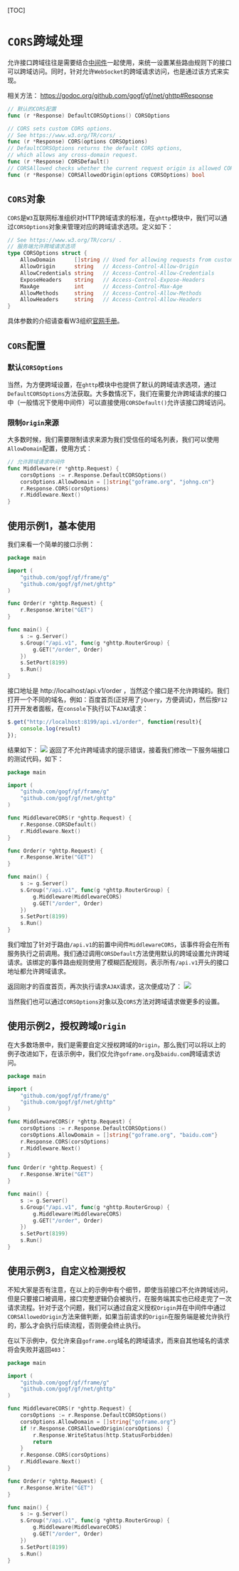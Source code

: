 [TOC]

# `CORS`跨域处理

允许接口跨域往往是需要结合[中间件](net/ghttp/router/middleware.md)一起使用，来统一设置某些路由规则下的接口可以跨域访问。同时，针对允许`WebSocket`的跨域请求访问，也是通过该方式来实现。

相关方法：
https://godoc.org/github.com/gogf/gf/net/ghttp#Response
```go
// 默认的CORS配置
func (r *Response) DefaultCORSOptions() CORSOptions

// CORS sets custom CORS options.
// See https://www.w3.org/TR/cors/ .
func (r *Response) CORS(options CORSOptions)
// DefaultCORSOptions returns the default CORS options,
// which allows any cross-domain request.
func (r *Response) CORSDefault()
// CORSAllowed checks whether the current request origin is allowed CORS.
func (r *Response) CORSAllowedOrigin(options CORSOptions) bool 
```

## `CORS`对象
`CORS`是`W3`互联网标准组织对HTTP跨域请求的标准，在`ghttp`模块中，我们可以通过`CORSOptions`对象来管理对应的跨域请求选项。定义如下：
```go
// See https://www.w3.org/TR/cors/ .
// 服务端允许跨域请求选项
type CORSOptions struct {
	AllowDomain      []string // Used for allowing requests from custom domains
	AllowOrigin      string   // Access-Control-Allow-Origin
	AllowCredentials string   // Access-Control-Allow-Credentials
	ExposeHeaders    string   // Access-Control-Expose-Headers
	MaxAge           int      // Access-Control-Max-Age
	AllowMethods     string   // Access-Control-Allow-Methods
	AllowHeaders     string   // Access-Control-Allow-Headers
}
```
具体参数的介绍请查看W3组织[官网手册](https://www.w3.org/TR/cors/)。

## `CORS`配置
### 默认`CORSOptions`
当然，为方便跨域设置，在`ghttp`模块中也提供了默认的跨域请求选项，通过`DefaultCORSOptions`方法获取。大多数情况下，我们在需要允许跨域请求的接口中（一般情况下使用中间件）可以直接使用`CORSDefault()`允许该接口跨域访问。

### 限制`Origin`来源
大多数时候，我们需要限制请求来源为我们受信任的域名列表，我们可以使用`AllowDomain`配置，使用方式：
```go
// 允许跨域请求中间件
func Middleware(r *ghttp.Request) {
	corsOptions := r.Response.DefaultCORSOptions()
	corsOptions.AllowDomain = []string{"goframe.org", "johng.cn"}
	r.Response.CORS(corsOptions)
	r.Middleware.Next()
}
```

## 使用示例1，基本使用
我们来看一个简单的接口示例：
```go
package main

import (
	"github.com/gogf/gf/frame/g"
	"github.com/gogf/gf/net/ghttp"
)

func Order(r *ghttp.Request) {
	r.Response.Write("GET")
}

func main() {
	s := g.Server()
	s.Group("/api.v1", func(g *ghttp.RouterGroup) {
		g.GET("/order", Order)
	})
	s.SetPort(8199)
	s.Run()
}
```
接口地址是 http://localhost/api.v1/order ，当然这个接口是不允许跨域的。我们打开一个不同的域名，例如：百度首页(正好用了`jQuery`，方便调试)，然后按`F12`打开开发者面板，在`console`下执行以下`AJAX`请求：
```javascript
$.get("http://localhost:8199/api.v1/order", function(result){
    console.log(result)
});
```
结果如下：
![](/images/Selection_154.png)
返回了不允许跨域请求的提示错误，接着我们修改一下服务端接口的测试代码，如下：

```go
package main

import (
	"github.com/gogf/gf/frame/g"
	"github.com/gogf/gf/net/ghttp"
)

func MiddlewareCORS(r *ghttp.Request) {
	r.Response.CORSDefault()
	r.Middleware.Next()
}

func Order(r *ghttp.Request) {
	r.Response.Write("GET")
}

func main() {
	s := g.Server()
	s.Group("/api.v1", func(g *ghttp.RouterGroup) {
		g.Middleware(MiddlewareCORS)
		g.GET("/order", Order)
	})
	s.SetPort(8199)
	s.Run()
}
```
我们增加了针对于路由`/api.v1`的前置中间件`MiddlewareCORS`，该事件将会在所有服务执行之前调用。我们通过调用`CORSDefault`方法使用默认的跨域设置允许跨域请求。该绑定的事件路由规则使用了模糊匹配规则，表示所有`/api.v1`开头的接口地址都允许跨域请求。

返回刚才的百度首页，再次执行请求`AJAX`请求，这次便成功了：
![](/images/Selection_155.png)

当然我们也可以通过`CORSOptions`对象以及`CORS`方法对跨域请求做更多的设置。


## 使用示例2，授权跨域`Origin`
在大多数场景中，我们是需要自定义授权跨域的`Origin`，那么我们可以将以上的例子改进如下，在该示例中，我们仅允许`goframe.org`及`baidu.com`跨域请求访问。
```go
package main

import (
	"github.com/gogf/gf/frame/g"
	"github.com/gogf/gf/net/ghttp"
)

func MiddlewareCORS(r *ghttp.Request) {
	corsOptions := r.Response.DefaultCORSOptions()
	corsOptions.AllowDomain = []string{"goframe.org", "baidu.com"}
	r.Response.CORS(corsOptions)
	r.Middleware.Next()
}

func Order(r *ghttp.Request) {
	r.Response.Write("GET")
}

func main() {
	s := g.Server()
	s.Group("/api.v1", func(g *ghttp.RouterGroup) {
		g.Middleware(MiddlewareCORS)
		g.GET("/order", Order)
	})
	s.SetPort(8199)
	s.Run()
}
```
## 使用示例3，自定义检测授权
不知大家是否有注意，在以上的示例中有个细节，即使当前接口不允许跨域访问，但是只要接口被调用，接口完整逻辑仍会被执行，在服务端其实也已经走完了一次请求流程。针对于这个问题，我们可以通过自定义授权`Origin`并在中间件中通过`CORSAllowedOrigin`方法来做判断，如果当前请求的`Origin`在服务端是被允许执行的，那么才会执行后续流程，否则便会终止执行。

在以下示例中，仅允许来自`goframe.org`域名的跨域请求，而来自其他域名的请求将会失败并返回`403`：
```go
package main

import (
	"github.com/gogf/gf/frame/g"
	"github.com/gogf/gf/net/ghttp"
)

func MiddlewareCORS(r *ghttp.Request) {
	corsOptions := r.Response.DefaultCORSOptions()
	corsOptions.AllowDomain = []string{"goframe.org"}
	if !r.Response.CORSAllowedOrigin(corsOptions) {
		r.Response.WriteStatus(http.StatusForbidden)
		return
	}
	r.Response.CORS(corsOptions)
	r.Middleware.Next()
}

func Order(r *ghttp.Request) {
	r.Response.Write("GET")
}

func main() {
	s := g.Server()
	s.Group("/api.v1", func(g *ghttp.RouterGroup) {
		g.Middleware(MiddlewareCORS)
		g.GET("/order", Order)
	})
	s.SetPort(8199)
	s.Run()
}
```


